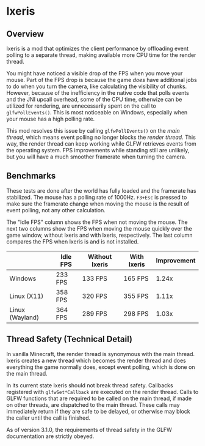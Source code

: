 # Ixeris

## Overview

Ixeris is a mod that optimizes the client performance by offloading event polling to a separate thread, making available more CPU time for the render thread.

You might have noticed a visible drop of the FPS when you move your mouse. Part of the FPS drop is because the game *does* have additional jobs to do when you turn the camera, like calculating the visibility of chunks. However, because of the inefficiency in the native code that polls events and the JNI upcall overhead, some of the CPU time, otherwize can be utilized for rendering, are unnecessarily spent on the call to ```glfwPollEvents()```. This is most noticeable on Windows, especially when your mouse has a high polling rate.

This mod resolves this issue by calling ```glfwPollEvents()``` on the *main thread*, which means event polling no longer blocks the *render thread*. This way, the render thread can keep working while GLFW retrieves events from the operating system. FPS improvements while standing still are unlikely, but you will have a much smoother framerate when turning the camera.

## Benchmarks

These tests are done after the world has fully loaded and the framerate has stabilized. The mouse has a polling rate of 1000Hz. ```F3+Esc``` is pressed to make sure the framerate change when moving the mouse is the result of event polling, not any other calculation.

The "Idle FPS" column shows the FPS when not moving the mouse. The next two columns show the FPS when moving the mouse quickly over the game window, without Ixeris and with Ixeris, respectively. The last column compares the FPS when Ixeris is and is not installed.

|                 | Idle FPS | Without Ixeris | With Ixeris | Improvement |
|-----------------|----------|----------------|-------------|-------------|
| Windows         | 233 FPS  | 133 FPS        | 165 FPS     | 1.24x       |
| Linux (X11)     | 358 FPS  | 320 FPS        | 355 FPS     | 1.11x       |
| Linux (Wayland) | 364 FPS  | 289 FPS        | 298 FPS     | 1.03x       |

## Thread Safety (Technical Detail)

In vanilla Minecraft, the render thread is synonymous with the main thread. Ixeris creates a new thread which becomes the render thread and does everything the game normally does, except event polling, which is done on the main thread.

In its current state Ixeris should not break thread safety. Callbacks registered with ```glfwSet*Callback``` are executed on the render thread. Calls to GLFW functions that are required to be called on the main thread, if made on other threads, are dispatched to the main thread. These calls may immediately return if they are safe to be delayed, or otherwise may block the caller until the call is finished.

As of version 3.1.0, the requirements of thread safety in the GLFW documentation are strictly obeyed.
